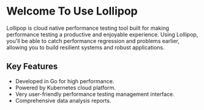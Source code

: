 # Welcome To Use Lollipop

Lollipop is cloud native performance testing tool built for making performance testing a productive and enjoyable experience.
Using Lollipop, you'll be able to catch performance regression and problems earlier, allowing you to build resilient systems and robust applications.

## Key Features

- Developed in Go for high performance.
- Powered by Kubernetes cloud platform.
- Very user-friendly performance testing management interface.
- Comprehensive data analysis reports.
